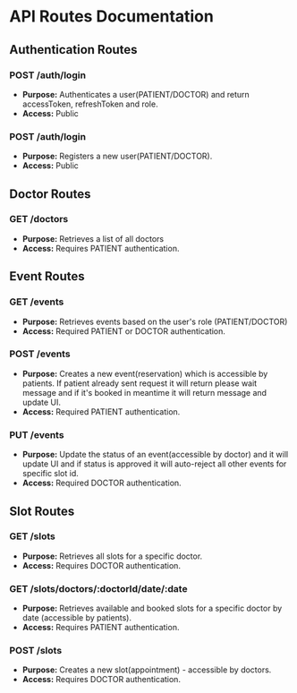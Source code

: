 # API Routes Documentation

## Authentication Routes

### POST /auth/login  
- **Purpose:** Authenticates a user(PATIENT/DOCTOR) and return accessToken, refreshToken and role.  
- **Access:** Public
  
### POST /auth/login  
- **Purpose:**  Registers a new user(PATIENT/DOCTOR).  
- **Access:**  Public  

## Doctor Routes  

### GET /doctors  
- **Purpose:**  Retrieves a list of all doctors  
- **Access:**  Requires PATIENT authentication.    

## Event Routes  

### GET /events  
- **Purpose:** Retrieves events based on the user's role (PATIENT/DOCTOR)  
- **Access:** Required PATIENT or DOCTOR authentication.  

### POST /events  
- **Purpose:**  Creates a new event(reservation) which is accessible by patients. If patient already sent request it will return please wait message and if it's booked in meantime it will return message and update UI.  
- **Access:**  Required PATIENT authentication.  

### PUT /events  
- **Purpose:** Update the status of an event(accessible by doctor) and it will update UI and if status is approved it will auto-reject all other events for specific slot id.  
- **Access:** Required DOCTOR authentication.  

## Slot Routes  

### GET /slots  
- **Purpose:**  Retrieves all slots for a specific doctor.  
- **Access:** Requires DOCTOR authentication.  

### GET /slots/doctors/:doctorId/date/:date  
- **Purpose:**  Retrieves available and booked slots for a specific doctor by date (accessible by patients).  
- **Access:**  Requires PATIENT authentication.  

### POST /slots  
- **Purpose:** Creates a new slot(appointment) - accessible by doctors.   
- **Access:**  Requires DOCTOR authentication.  
